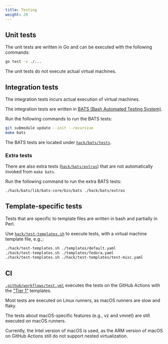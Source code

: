 ```yaml
---
title: Testing
weight: 20
---
```


## Unit tests

The unit tests are written in Go and can be executed with the following commands:

```bash
go test -v ./...
```

The unit tests do not execute actual virtual machines.

## Integration tests

The integration tests incurs actual execution of virtual machines.

The integration tests are written in [BATS (Bash Automated Testing System)](https://github.com/bats-core/bats-core).

Run the following commands to run the BATS tests:

```bash
git submodule update --init --recursive
make bats
```

The BATS tests are located under [`hack/bats/tests`](https://github.com/lima-vm/lima/tree/master/hack/bats/tests).

### Extra tests
There are also extra tests ([`hack/bats/extras`](https://github.com/lima-vm/lima/tree/master/hack/bats/extras)) that are not automatically
invoked from `make bats`.

Run the following command to run the extra BATS tests:

```bash
./hack/bats/lib/bats-core/bin/bats ./hack/bats/extras
```

## Template-specific tests

Tests that are specific to template files are written in bash and partially in Perl.

Use [`hack/test-templates.sh`](https://github.com/lima-vm/lima/blob/master/hack/test-templates.sh)
to execute tests, with a virtual machine template file, e.g.,:

```bash
./hack/test-templates.sh ./templates/default.yaml
./hack/test-templates.sh ./templates/fedora.yaml
./hack/test-templates.sh ./hack/test-templates/test-misc.yaml
```

## CI

[`.github/workflows/test.yml`](https://github.com/lima-vm/lima/blob/master/.github/workflows/test.yml)
executes the tests on the GitHub Actions with the ["Tier 1"](../../templates/) templates.

Most tests are executed on Linux runners, as macOS runners are slow and flaky.

The tests about macOS-specific features (e.g., vz and vmnet) are still executed on macOS runners.

Currently, the Intel version of macOS is used, as the ARM version of macOS on GitHub Actions still
do not support nested virtualization.
